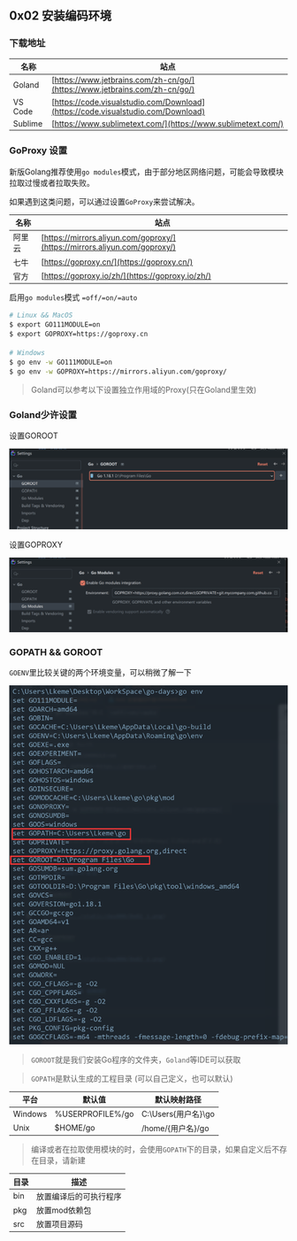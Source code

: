 ## 0x02 安装编码环境

### 下载地址

| 名称      | 站点                                                                               |
|---------|----------------------------------------------------------------------------------|
| Goland  | [https://www.jetbrains.com/zh-cn/go/](https://www.jetbrains.com/zh-cn/go/)       |
| VS Code | [https://code.visualstudio.com/Download](https://code.visualstudio.com/Download) |
| Sublime | [https://www.sublimetext.com/](https://www.sublimetext.com/)                     |


### GoProxy 设置

新版Golang推荐使用`go modules`模式，由于部分地区网络问题，可能会导致模块拉取过慢或者拉取失败。  

如果遇到这类问题，可以通过设置`GoProxy`来尝试解决。  

| 名称  | 站点                                                                         |
|-----|----------------------------------------------------------------------------|
| 阿里云 | [https://mirrors.aliyun.com/goproxy/](https://mirrors.aliyun.com/goproxy/) |
| 七牛  | [https://goproxy.cn/](https://goproxy.cn/)                                 |
| 官方  | [https://goproxy.io/zh/](https://goproxy.io/zh/)                           |

启用`go modules`模式 `=off/=on/=auto`

```bash
# Linux && MacOS
$ export GO111MODULE=on
$ export GOPROXY=https://goproxy.cn

# Windows
$ go env -w GO111MODULE=on
$ go env -w GOPROXY=https://mirrors.aliyun.com/goproxy/   
```

> Goland可以参考以下设置独立作用域的Proxy(只在Goland里生效)


### Goland少许设置

设置GOROOT

![](../../../static/day000/0x02_1.png)

设置GOPROXY

![](../../../static/day000/0x02_2.png)


### GOPATH && GOROOT

`GOENV`里比较关键的两个环境变量，可以稍微了解一下

![](../../../static/day000/0x02_3.png)

> `GOROOT`就是我们安装Go程序的文件夹，`Goland`等IDE可以获取  
 

> `GOPATH`是默认生成的工程目录 (可以自己定义，也可以默认)  
 
| 平台	     | 默认值               | 	默认映射路径            |
|---------|-------------------|--------------------|
| Windows | 	%USERPROFILE%/go | 	C:\Users\{用户名}\go |
| Unix    | 	  $HOME/go	      | /home/{用户名}/go     |

> 编译或者在拉取使用模块的时，会使用`GOPATH`下的目录，如果自定义后不存在目录，请新建  

| 目录	 | 描述           | 
|-----|--------------|
| bin | 	放置编译后的可执行程序 | 
| pkg | 	  放置mod依赖包	 |
| src | 放置项目源码       |








